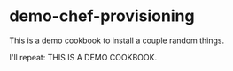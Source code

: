 # demo-chef-provisioning

This is a demo cookbook to install a couple random things.

I'll repeat: THIS IS A DEMO COOKBOOK.
